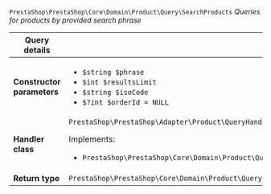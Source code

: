 `PrestaShop\PrestaShop\Core\Domain\Product\Query\SearchProducts`
_Queries for products by provided search phrase_

| Query details              |    |
| -------------------------- | -- |
| **Constructor parameters** | <ul> <li>`$string $phrase`</li>  <li>`$int $resultsLimit`</li>  <li>`$string $isoCode`</li>  <li>`$?int $orderId = NULL`</li> </ul> |
| **Handler class**          | `PrestaShop\PrestaShop\Adapter\Product\QueryHandler\SearchProductsHandler`  <p> Implements: </p> <ul>  <li>`PrestaShop\PrestaShop\Core\Domain\Product\QueryHandler\SearchProductsHandlerInterface`</li>  |
| **Return type** |  `PrestaShop\PrestaShop\Core\Domain\Product\QueryResult\FoundProduct[]`  |
